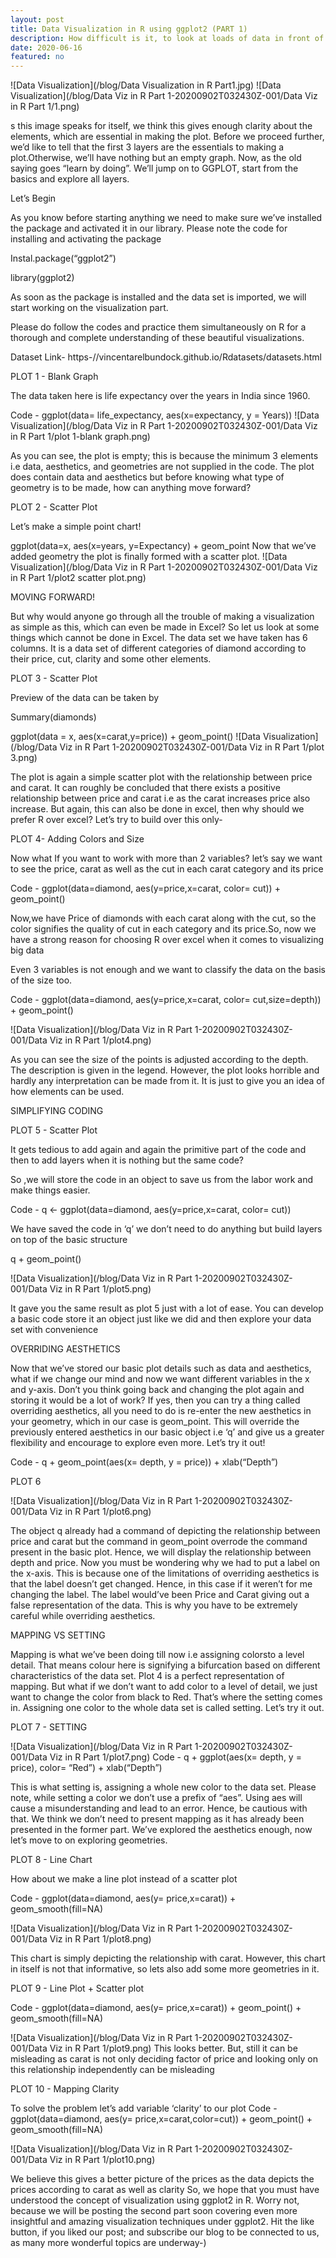 ```yaml
---
layout: post
title: Data Visualization in R using ggplot2 (PART 1)
description: How difficult is it, to look at loads of data in front of you and not being able to summarize it Insightful visualization is an important aspect of Data Analytics. But, don’t worry that’s what we are here for, to demonstrate to you one of the best Data Visualization tools in R which will make your life easier. By now, you must have known the answer yourself. Yes, GGPLOT it is. It is said to be based on the Grammar of Graphics which aims at creating Plots layers by layers and each layer refines the plot in its own way. Let’s have a look at these layers before proceeding further.
date: 2020-06-16
featured: no
---
```

![Data Visualization](/blog/Data Visualization in R Part1.jpg)
![Data Visualization](/blog/Data Viz in R Part 1-20200902T032430Z-001/Data Viz in R Part 1/1.png)

s this image speaks for itself, we think this gives enough clarity about the elements, which are essential in making the plot. Before we proceed further, we’d like to tell that the first 3 layers are the essentials to making a plot.Otherwise, we’ll have nothing but an empty graph. Now, as the old saying goes “learn by doing”. We’ll jump on to GGPLOT, start from the basics and explore all layers.

Let’s Begin

As you know before starting anything we need to make sure we’ve installed the package and activated it in our library. Please note the code for installing and activating the package

Instal.package(“ggplot2”)

library(ggplot2)

As soon as the package is installed and the data set is imported, we will start working on the visualization part.

Please do follow the codes and practice them simultaneously on R for a thorough and complete understanding of these beautiful visualizations.

Dataset Link- https-//vincentarelbundock.github.io/Rdatasets/datasets.html

PLOT 1 - Blank Graph

The data taken here is life expectancy over the years in India since 1960.

Code - ggplot(data= life_expectancy, aes(x=expectancy, y = Years))
![Data Visualization](/blog/Data Viz in R Part 1-20200902T032430Z-001/Data Viz in R Part 1/plot 1-blank graph.png)

As you can see, the plot is empty; this is because the minimum 3 elements i.e data, aesthetics, and geometries are not supplied in the code. The plot does contain data and aesthetics but before knowing what type of geometry is to be made, how can anything move forward?

PLOT 2  - Scatter Plot

Let’s make a simple point chart!

ggplot(data=x, aes(x=years, y=Expectancy) + geom_point
 Now that we’ve added geometry the plot is finally formed with a scatter plot.
![Data Visualization](/blog/Data Viz in R Part 1-20200902T032430Z-001/Data Viz in R Part 1/plot2 scatter plot.png)

MOVING FORWARD!

But why would anyone go through all the trouble of making a visualization as simple as this, which can even be made in Excel? So let us look at some things which cannot be done in Excel. The data set we have taken has 6 columns. It is a data set of different categories of diamond according to their price, cut, clarity and some other elements.

PLOT 3 -  Scatter Plot

Preview of the data can be taken by

Summary(diamonds)



ggplot(data = x, aes(x=carat,y=price)) + geom_point()
![Data Visualization](/blog/Data Viz in R Part 1-20200902T032430Z-001/Data Viz in R Part 1/plot 3.png)

The plot is again a simple scatter plot with the relationship between price and carat. It can roughly be concluded that there exists a positive relationship between price and carat i.e as the carat increases price also increase. But again, this can also be done in excel, then why should we prefer R over excel? Let’s try to build over this only-

PLOT 4-  Adding Colors and Size

Now what If you want to work with more than 2 variables? let’s say we want to see the price, carat as well as the cut in each carat category and its price

Code - ggplot(data=diamond, aes(y=price,x=carat, color= cut)) + geom_point()


Now,we have Price of diamonds with each carat along with the cut, so the color signifies the quality of cut in each category and its price.So, now we have a strong reason for choosing R over excel when it comes to visualizing big data

Even 3 variables is not enough and we want to classify the data  on the basis of the size too.

Code - ggplot(data=diamond, aes(y=price,x=carat, color= cut,size=depth)) + geom_point()

![Data Visualization](/blog/Data Viz in R Part 1-20200902T032430Z-001/Data Viz in R Part 1/plot4.png)

As you can see the size of the points is adjusted according to the depth. The description is given in the legend. However, the plot looks horrible and hardly any interpretation can be made from it. It is just to give you an idea of how elements can be used.

SIMPLIFYING CODING

PLOT 5 -  Scatter Plot

It gets tedious to add again and again the primitive part of the code and then to add layers when it is nothing but the same code? 

So ,we will store the code in an object to save us from the labor work and make things easier.

Code - q <- ggplot(data=diamond, aes(y=price,x=carat, color= cut))

We have saved the code in ‘q’ we don’t need to do anything but build layers on top  of the basic structure

q + geom_point()

![Data Visualization](/blog/Data Viz in R Part 1-20200902T032430Z-001/Data Viz in R Part 1/plot5.png)

It gave you the same result as plot 5 just with a lot of ease. You can develop a basic code store it an object just like we did and then explore your data set with convenience

OVERRIDING AESTHETICS

Now that we’ve stored our basic plot details such as data and aesthetics, what if we change our mind and now we want different variables in the x and y-axis. Don’t you think going back and changing the plot again and storing it would be a lot of work? If yes, then you can try a thing called overriding aesthetics, all you need to do is re-enter the new aesthetics in your geometry, which in our case is geom_point. This will override the previously entered aesthetics in our basic object i.e ‘q’ and give us a greater flexibility and encourage to explore even more. Let’s try it out! 

Code - q + geom_point(aes(x= depth, y = price)) + xlab(“Depth”)

PLOT 6

![Data Visualization](/blog/Data Viz in R Part 1-20200902T032430Z-001/Data Viz in R Part 1/plot6.png)

The object q already had a command of depicting the relationship between price and carat but the command in geom_point overrode the command present in the basic plot. Hence, we will display the relationship between depth and price. Now you must be wondering why we had to put a label on the x-axis. This is because one of the limitations of overriding aesthetics is that the label doesn’t get changed. Hence, in this case if it weren’t for me changing the label. The label would’ve been Price and Carat giving out a false representation of the data. This is why you have to be extremely careful while overriding aesthetics. 

MAPPING VS  SETTING

Mapping is what we’ve been doing till now i.e assigning colorsto a level detail. That means colour here is signifying a bifurcation based on different characteristics of the data set. Plot 4 is a perfect representation of mapping. But what if we don’t want to add color to a level of detail, we just want to change the color from black to Red. That’s where the setting comes in. Assigning one color to the whole data set is called setting. Let’s try it out.

PLOT 7 - SETTING

![Data Visualization](/blog/Data Viz in R Part 1-20200902T032430Z-001/Data Viz in R Part 1/plot7.png)
Code - q + ggplot(aes(x= depth, y = price), color= “Red”) + xlab(“Depth”)


This is what setting is, assigning a whole new color to the data set. Please note, while setting a color we don’t use a prefix of “aes”. Using aes will cause a misunderstanding and lead to an error. Hence, be cautious with that. We think we don’t need to present mapping as it has already been presented in the former part. We’ve explored the aesthetics enough, now let’s move to on exploring geometries.

PLOT 8 - Line Chart

How about we make a line plot instead of a scatter plot

Code - ggplot(data=diamond, aes(y= price,x=carat)) +  geom_smooth(fill=NA)

![Data Visualization](/blog/Data Viz in R Part 1-20200902T032430Z-001/Data Viz in R Part 1/plot8.png)

This chart is simply depicting the relationship with carat. However, this chart in itself is not that informative, so lets also add some more geometries in it.

 
PLOT 9 - Line Plot + Scatter plot

Code  - ggplot(data=diamond, aes(y= price,x=carat)) + geom_point() +  geom_smooth(fill=NA)


![Data Visualization](/blog/Data Viz in R Part 1-20200902T032430Z-001/Data Viz in R Part 1/plot9.png)
This looks better. But, still it can be misleading as carat is not only deciding factor of price and looking only on this relationship independently can be misleading

PLOT 10 - Mapping Clarity

To solve the problem let’s add variable  ‘clarity’ to our plot
Code - ggplot(data=diamond, aes(y= price,x=carat,color=cut)) + geom_point() + geom_smooth(fill=NA)

![Data Visualization](/blog/Data Viz in R Part 1-20200902T032430Z-001/Data Viz in R Part 1/plot10.png)

We believe this gives a better picture of the prices as the data depicts the prices according to carat as well as clarity
So, we hope that you must have understood the concept of visualization using ggplot2 in R. Worry not, because we will be posting the second part soon covering even more insightful and amazing visualization techniques under ggplot2. Hit the like button, if you liked our post; and subscribe our blog to be connected to us, as many more wonderful topics are underway-)
